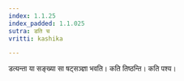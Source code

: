 ```yaml
---
index: 1.1.25
index_padded: 1.1.025
sutra: डति च
vritti: kashika

---
```

डत्यन्ता या सङ्ख्या सा षट्सञ्ज्ञा भवति। कति तिष्ठन्ति। कति पश्य।